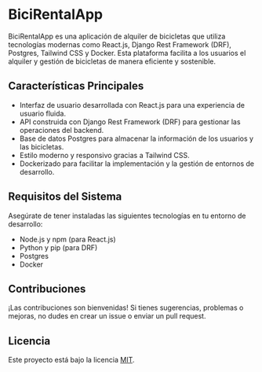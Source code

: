 # BiciRentalApp

BiciRentalApp es una aplicación de alquiler de bicicletas que utiliza tecnologías modernas como React.js, Django Rest Framework (DRF), Postgres, Tailwind CSS y Docker. Esta plataforma facilita a los usuarios el alquiler y gestión de bicicletas de manera eficiente y sostenible.

## Características Principales

- Interfaz de usuario desarrollada con React.js para una experiencia de usuario fluida.
- API construida con Django Rest Framework (DRF) para gestionar las operaciones del backend.
- Base de datos Postgres para almacenar la información de los usuarios y las bicicletas.
- Estilo moderno y responsivo gracias a Tailwind CSS.
- Dockerizado para facilitar la implementación y la gestión de entornos de desarrollo.

## Requisitos del Sistema

Asegúrate de tener instaladas las siguientes tecnologías en tu entorno de desarrollo:

- Node.js y npm (para React.js)
- Python y pip (para DRF)
- Postgres
- Docker

<!-- ## Configuración del Proyecto

1. Clona este repositorio: `git clone https://github.com/tuusuario/BiciRentalApp.git`
2. Navega al directorio del proyecto: `cd BiciRentalApp`
3. Instala las dependencias de frontend: `npm install`
4. Instala las dependencias de backend: `pip install -r requirements.txt`
5. Configura la base de datos en `settings.py` con tus credenciales de Postgres.

## Ejecutar la Aplicación

1. Levanta el backend: `python manage.py runserver`
2. En otra terminal, levanta el frontend: `npm start`
3. Accede a la aplicación en tu navegador: `http://localhost:3000` -->

## Contribuciones

¡Las contribuciones son bienvenidas! Si tienes sugerencias, problemas o mejoras, no dudes en crear un issue o enviar un pull request.

## Licencia

Este proyecto está bajo la licencia [MIT](LICENSE).
